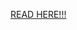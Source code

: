 <a href="https://docs.google.com/document/d/10V5PX1UkLUcl-z6q8Oh46Nm6R9QcdHUPEBXje_Mxb3Y/edit" target="_blank">READ HERE!!!</a>
